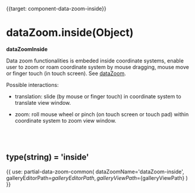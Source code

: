 {{target: component-data-zoom-inside}}

# dataZoom.inside(Object)

**dataZoomInside**

Data zoom functionalities is embeded inside coordinate systems, enable user to zoom or roam coordinate system by mouse dragging, mouse move or finger touch (in touch screen). See [dataZoom](~dataZoom).

Possible interactions:

+ translation: slide (by mouse or finger touch) in coordinate system to translate view window.

+ zoom: roll mouse wheel or pinch (on touch screen or touch pad) within coordinate system to zoom view window.


<br>
<br>


## type(string) = 'inside'


{{ use: partial-data-zoom-common(
    dataZoomName='dataZoom-inside',
    galleryEditorPath=${galleryEditorPath},
    galleryViewPath=${galleryViewPath}
) }}

